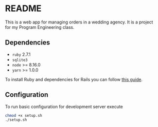 # README

This is a web app for managing orders in a wedding agency. It is a project for my Program Engineering class.

## Dependencies

- `ruby` 2.7.1
- `sqlite3`
- `node` >= 8.16.0
- `yarn` >= 1.0.0

To install Ruby and dependencies for Rails you can follow [this guide](https://guides.rubyonrails.org/getting_started.html#creating-a-new-rails-project-installing-rails).

## Configuration

To run basic configuration for development server execute
```bash
chmod +x setup.sh
./setup.sh
```